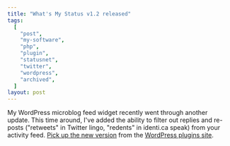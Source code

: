 ```yaml
---
title: "What's My Status v1.2 released"
tags:
  [
    "post",
    "my-software",
    "php",
    "plugin",
    "statusnet",
    "twitter",
    "wordpress",
    "archived",
  ]
layout: post
---
```


My WordPress microblog feed widget recently went through another update.
This time around, I've added the ability to filter out replies and
re-posts ("retweets" in Twitter lingo, "redents" in identi.ca speak)
from your activity feed. [Pick up the new
version](https://wordpress.org/plugins/whats-my-status/) from the
[WordPress plugins site](https://wordpress.org/plugins/).
